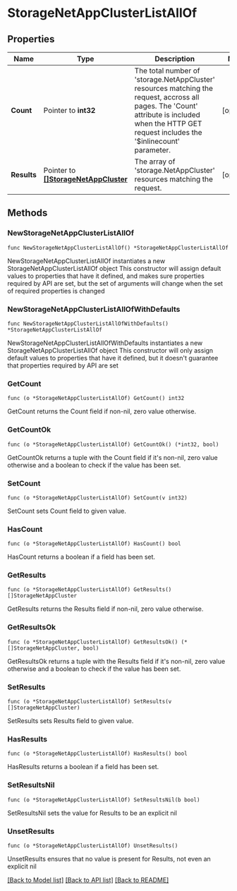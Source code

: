 # StorageNetAppClusterListAllOf

## Properties

Name | Type | Description | Notes
------------ | ------------- | ------------- | -------------
**Count** | Pointer to **int32** | The total number of &#39;storage.NetAppCluster&#39; resources matching the request, accross all pages. The &#39;Count&#39; attribute is included when the HTTP GET request includes the &#39;$inlinecount&#39; parameter. | [optional] 
**Results** | Pointer to [**[]StorageNetAppCluster**](StorageNetAppCluster.md) | The array of &#39;storage.NetAppCluster&#39; resources matching the request. | [optional] 

## Methods

### NewStorageNetAppClusterListAllOf

`func NewStorageNetAppClusterListAllOf() *StorageNetAppClusterListAllOf`

NewStorageNetAppClusterListAllOf instantiates a new StorageNetAppClusterListAllOf object
This constructor will assign default values to properties that have it defined,
and makes sure properties required by API are set, but the set of arguments
will change when the set of required properties is changed

### NewStorageNetAppClusterListAllOfWithDefaults

`func NewStorageNetAppClusterListAllOfWithDefaults() *StorageNetAppClusterListAllOf`

NewStorageNetAppClusterListAllOfWithDefaults instantiates a new StorageNetAppClusterListAllOf object
This constructor will only assign default values to properties that have it defined,
but it doesn't guarantee that properties required by API are set

### GetCount

`func (o *StorageNetAppClusterListAllOf) GetCount() int32`

GetCount returns the Count field if non-nil, zero value otherwise.

### GetCountOk

`func (o *StorageNetAppClusterListAllOf) GetCountOk() (*int32, bool)`

GetCountOk returns a tuple with the Count field if it's non-nil, zero value otherwise
and a boolean to check if the value has been set.

### SetCount

`func (o *StorageNetAppClusterListAllOf) SetCount(v int32)`

SetCount sets Count field to given value.

### HasCount

`func (o *StorageNetAppClusterListAllOf) HasCount() bool`

HasCount returns a boolean if a field has been set.

### GetResults

`func (o *StorageNetAppClusterListAllOf) GetResults() []StorageNetAppCluster`

GetResults returns the Results field if non-nil, zero value otherwise.

### GetResultsOk

`func (o *StorageNetAppClusterListAllOf) GetResultsOk() (*[]StorageNetAppCluster, bool)`

GetResultsOk returns a tuple with the Results field if it's non-nil, zero value otherwise
and a boolean to check if the value has been set.

### SetResults

`func (o *StorageNetAppClusterListAllOf) SetResults(v []StorageNetAppCluster)`

SetResults sets Results field to given value.

### HasResults

`func (o *StorageNetAppClusterListAllOf) HasResults() bool`

HasResults returns a boolean if a field has been set.

### SetResultsNil

`func (o *StorageNetAppClusterListAllOf) SetResultsNil(b bool)`

 SetResultsNil sets the value for Results to be an explicit nil

### UnsetResults
`func (o *StorageNetAppClusterListAllOf) UnsetResults()`

UnsetResults ensures that no value is present for Results, not even an explicit nil

[[Back to Model list]](../README.md#documentation-for-models) [[Back to API list]](../README.md#documentation-for-api-endpoints) [[Back to README]](../README.md)


